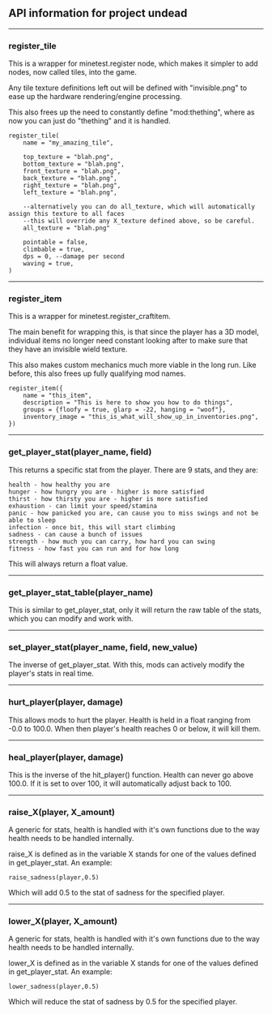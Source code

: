 ## API information for project undead

---
### register_tile 
This is a wrapper for minetest.register node, which makes it simpler to add nodes, now called tiles, into the game.

Any tile texture definitions left out will be defined with "invisible.png" to ease up the hardware rendering/engine processing.

This also frees up the need to constantly define "mod:thething", where as now you can just do "thething" and it is handled.

```
register_tile(
    name = "my_amazing_tile",
    
    top_texture = "blah.png",
    bottom_texture = "blah.png",
    front_texture = "blah.png",
    back_texture = "blah.png",
    right_texture = "blah.png",
    left_texture = "blah.png",
    
    --alternatively you can do all_texture, which will automatically assign this texture to all faces
    --this will override any X_texture defined above, so be careful.
    all_texture = "blah.png" 
    
    pointable = false,
    climbable = true,
    dps = 0, --damage per second
    waving = true,
)
```

---
### register_item

This is a wrapper for minetest.register_craftitem.

The main benefit for wrapping this, is that since the player has a 3D model, individual items no longer need constant looking after
to make sure that they have an invisible wield texture.

This also makes custom mechanics much more viable in the long run. Like before, this also frees up fully qualifying mod names.

```
register_item({
    name = "this_item",
    description = "This is here to show you how to do things",
    groups = {floofy = true, glarp = -22, hanging = "woof"},
    inventory_image = "this_is_what_will_show_up_in_inventories.png",
})
```

---

### get_player_stat(player_name, field)

This returns a specific stat from the player. There are 9 stats, and they are:
```
health - how healthy you are
hunger - how hungry you are - higher is more satisfied
thirst - how thirsty you are - higher is more satisfied
exhaustion - can limit your speed/stamina
panic - how panicked you are, can cause you to miss swings and not be able to sleep
infection - once bit, this will start climbing
sadness - can cause a bunch of issues
strength - how much you can carry, how hard you can swing
fitness - how fast you can run and for how long
```

This will always return a float value.

---

### get_player_stat_table(player_name)

This is similar to get_player_stat, only it will return the raw table of the stats, which you can modify and work with.

---

### set_player_stat(player_name, field, new_value)

The inverse of get_player_stat. With this, mods can actively modify the player's stats in real time.

---

### hurt_player(player, damage)

This allows mods to hurt the player. Health is held in a float ranging from -0.0 to 100.0. When then player's health reaches 0 or below, it will kill them.

---

### heal_player(player, damage)

This is the inverse of the hit_player() function. Health can never go above 100.0. If it is set to over 100, it will automatically adjust back to 100.

---

### raise_X(player, X_amount)

A generic for stats, health is handled with it's own functions due to the way health needs to be handled internally.

raise_X is defined as in the variable X stands for one of the values defined in get_player_stat. An example:
```
raise_sadness(player,0.5)
```

Which will add 0.5 to the stat of sadness for the specified player.

---

### lower_X(player, X_amount)

A generic for stats, health is handled with it's own functions due to the way health needs to be handled internally.

lower_X is defined as in the variable X stands for one of the values defined in get_player_stat. An example:
```
lower_sadness(player,0.5)
```

Which will reduce the stat of sadness by 0.5 for the specified player.